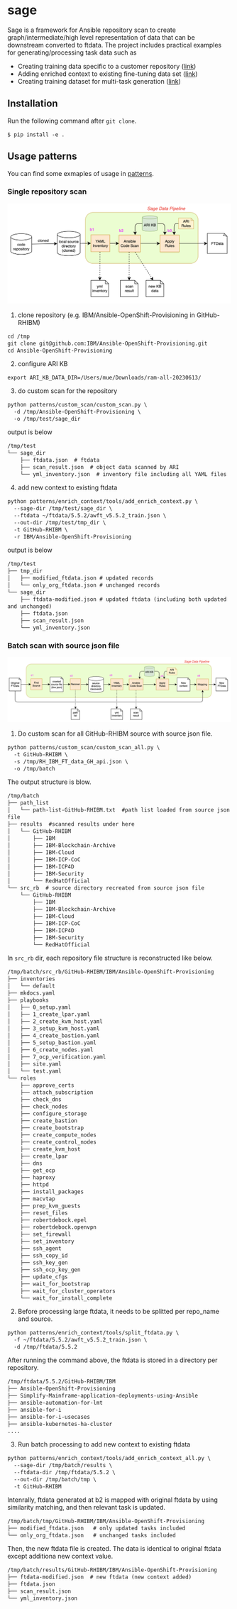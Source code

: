 # sage

Sage is a framework for Ansible repository scan to create graph/intermediate/high level representation of data that can be downstream converted to ftdata. The project includes practical examples for generating/processing task data such as 
- Creating training data specific to a customer repository ([link](./doc/custom-repo-scan.md))
- Adding enriched context to existing fine-tuning data set ([link](./doc/enrich-context.md))
- Creating training dataset for multi-task generation ([link](./doc/new-train-data.md))

## Installation

Run the following command after `git clone`.

```
$ pip install -e .
```

## Usage patterns

You can find some exmaples of usage in [patterns](./patterns/).

### Single repository scan

![custom-repo-scan](doc/images/custom-repo-scan.png)

1. clone repository (e.g. IBM/Ansible-OpenShift-Provisioning in GitHub-RHIBM)

```
cd /tmp
git clone git@github.com:IBM/Ansible-OpenShift-Provisioning.git
cd Ansible-OpenShift-Provisioning
```

2. configure ARI KB
```
export ARI_KB_DATA_DIR=/Users/mue/Downloads/ram-all-20230613/
```

3. do custom scan for the repository
```
python patterns/custom_scan/custom_scan.py \
  -d /tmp/Ansible-OpenShift-Provisioning \
  -o /tmp/test/sage_dir
```

output is below
```
/tmp/test
└── sage_dir
    ├── ftdata.json  # ftdata
    ├── scan_result.json  # object data scanned by ARI
    └── yml_inventory.json  # inventory file including all YAML files
```

4. add new context to existing ftdata
```
python patterns/enrich_context/tools/add_enrich_context.py \
  --sage-dir /tmp/test/sage_dir \
  --ftdata ~/ftdata/5.5.2/awft_v5.5.2_train.json \
  --out-dir /tmp/test/tmp_dir \
  -t GitHub-RHIBM \
  -r IBM/Ansible-OpenShift-Provisioning
```

output is below
```
/tmp/test
├── tmp_dir
│   ├── modified_ftdata.json # updated records
│   └── only_org_ftdata.json # unchanged records
└── sage_dir
    ├── ftdata-modified.json # updated ftdata (including both updated and unchanged)
    ├── ftdata.json
    ├── scan_result.json
    └── yml_inventory.json
```

### Batch scan with source json file

![enrich-context](doc/images/enrich-context.png)

1. Do custom scan for all GitHub-RHIBM source with source json file.
```
python patterns/custom_scan/custom_scan_all.py \
  -t GitHub-RHIBM \
  -s /tmp/RH_IBM_FT_data_GH_api.json \
  -o /tmp/batch
```

The output structure is blow.
```
/tmp/batch
├── path_list
│   └── path-list-GitHub-RHIBM.txt  #path list loaded from source json file
├── results  #scanned results under here
│   └── GitHub-RHIBM
│       ├── IBM
│       ├── IBM-Blockchain-Archive
│       ├── IBM-Cloud
│       ├── IBM-ICP-CoC
│       ├── IBM-ICP4D
│       ├── IBM-Security
│       └── RedHatOfficial
└── src_rb  # source directory recreated from source json file
    └── GitHub-RHIBM
        ├── IBM
        ├── IBM-Blockchain-Archive
        ├── IBM-Cloud
        ├── IBM-ICP-CoC
        ├── IBM-ICP4D
        ├── IBM-Security
        └── RedHatOfficial

```

In `src_rb` dir, each repository file structure is reconstructed like below.
```
/tmp/batch/src_rb/GitHub-RHIBM/IBM/Ansible-OpenShift-Provisioning
├── inventories
│   └── default
├── mkdocs.yaml
├── playbooks
│   ├── 0_setup.yaml
│   ├── 1_create_lpar.yaml
│   ├── 2_create_kvm_host.yaml
│   ├── 3_setup_kvm_host.yaml
│   ├── 4_create_bastion.yaml
│   ├── 5_setup_bastion.yaml
│   ├── 6_create_nodes.yaml
│   ├── 7_ocp_verification.yaml
│   ├── site.yaml
│   └── test.yaml
└── roles
    ├── approve_certs
    ├── attach_subscription
    ├── check_dns
    ├── check_nodes
    ├── configure_storage
    ├── create_bastion
    ├── create_bootstrap
    ├── create_compute_nodes
    ├── create_control_nodes
    ├── create_kvm_host
    ├── create_lpar
    ├── dns
    ├── get_ocp
    ├── haproxy
    ├── httpd
    ├── install_packages
    ├── macvtap
    ├── prep_kvm_guests
    ├── reset_files
    ├── robertdebock.epel
    ├── robertdebock.openvpn
    ├── set_firewall
    ├── set_inventory
    ├── ssh_agent
    ├── ssh_copy_id
    ├── ssh_key_gen
    ├── ssh_ocp_key_gen
    ├── update_cfgs
    ├── wait_for_bootstrap
    ├── wait_for_cluster_operators
    └── wait_for_install_complete
```

2. Before processing large ftdata, it needs to be splitted per repo_name and source.
```
python patterns/enrich_context/tools/split_ftdata.py \
  -f ~/ftdata/5.5.2/awft_v5.5.2_train.json \
  -d /tmp/ftdata/5.5.2
```

After running the command above, the ftdata is stored in a directory per repository.
```
/tmp/ftdata/5.5.2/GitHub-RHIBM/IBM
├── Ansible-OpenShift-Provisioning
├── Simplify-Mainframe-application-deployments-using-Ansible
├── ansible-automation-for-lmt
├── ansible-for-i
├── ansible-for-i-usecases
├── ansible-kubernetes-ha-cluster
....
```

3. Run batch processing to add new context to existing ftdata
```
python patterns/enrich_context/tools/add_enrich_context_all.py \
  --sage-dir /tmp/batch/results \
  --ftdata-dir /tmp/ftdata/5.5.2 \
  --out-dir /tmp/batch/tmp \
  -t GitHub-RHIBM
```

Intenrally, ftdata generated at b2 is mapped with original ftdata by using similarity matching, and then relevant task is updated.
```
/tmp/batch/tmp/GitHub-RHIBM/IBM/Ansible-OpenShift-Provisioning
├── modified_ftdata.json   # only updated tasks included
└── only_org_ftdata.json   # unchanged tasks included
```

Then, the new ftdata file is created. The data is identical to original ftdata except additiona new context value. 
```
/tmp/batch/results/GitHub-RHIBM/IBM/Ansible-OpenShift-Provisioning
├── ftdata-modified.json  # new ftdata (new context added)
├── ftdata.json
├── scan_result.json
└── yml_inventory.json
```
